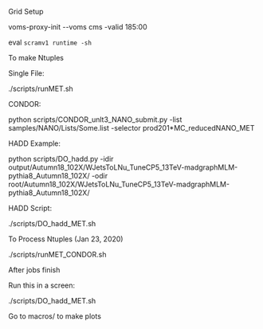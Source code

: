 Grid Setup

voms-proxy-init --voms cms -valid 185:00 

eval `scramv1 runtime -sh`

To make Ntuples

Single File:

./scripts/runMET.sh

CONDOR:

python scripts/CONDOR_unlt3_NANO_submit.py -list samples/NANO/Lists/Some.list -selector prod201*MC_reducedNANO_MET

HADD Example:

python scripts/DO_hadd.py -idir output/Autumn18_102X/WJetsToLNu_TuneCP5_13TeV-madgraphMLM-pythia8_Autumn18_102X/ -odir root/Autumn18_102X/WJetsToLNu_TuneCP5_13TeV-madgraphMLM-pythia8_Autumn18_102X/

HADD Script:

./scripts/DO_hadd_MET.sh


To Process Ntuples (Jan 23, 2020)

./scripts/runMET_CONDOR.sh

After jobs finish

Run this in a screen:

./scripts/DO_hadd_MET.sh

Go to macros/ to make plots

